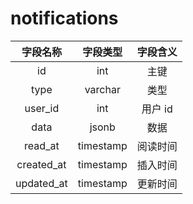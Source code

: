 # notifications

| 字段名称 | 字段类型 | 字段含义 |
| :-----: | :-----: | :-----: 
| id | int | 主键 |
| type | varchar | 类型 |
| user_id | int | 用户 id  |
| data | jsonb | 数据 |
| read_at | timestamp |  阅读时间 |
| created_at | timestamp | 插入时间 |
| updated_at | timestamp | 更新时间 |

